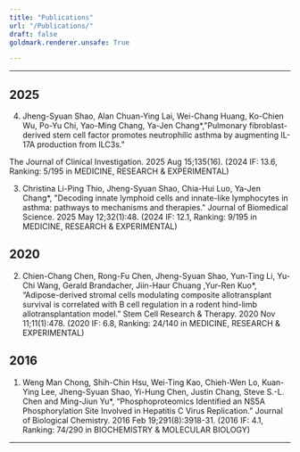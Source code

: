 ```yaml
---
title: "Publications"
url: "/Publications/"
draft: false
goldmark.renderer.unsafe: True

---
```


--- 
## 2025

4)	<div class="shao002">Jheng-Syuan Shao, Alan Chuan-Ying Lai, Wei-Chang Huang, Ko-Chien Wu, Po-Yu Chi, Yao-Ming Chang, Ya-Jen Chang*,"Pulmonary fibroblast-derived stem cell factor promotes neutrophilic asthma by augmenting IL-17A production from ILC3s."
The Journal of Clinical Investigation. 2025 Aug 15;135(16). (2024 IF: 13.6, Ranking: 5/195 in MEDICINE, RESEARCH & EXPERIMENTAL) </div>

3)	Christina Li-Ping Thio, Jheng-Syuan Shao, Chia-Hui Luo, Ya-Jen Chang*, "Decoding innate lymphoid cells and innate-like lymphocytes in asthma: pathways to mechanisms and therapies."
Journal of Biomedical Science. 2025 May 12;32(1):48. (2024 IF: 12.1, Ranking: 9/195 in MEDICINE, RESEARCH & EXPERIMENTAL)


## 2020

2)	Chien-Chang Chen, Rong-Fu Chen, Jheng-Syuan Shao, Yun-Ting Li, Yu-Chi Wang, Gerald Brandacher, Jiin-Haur Chuang ,Yur-Ren Kuo*, “Adipose-derived stromal cells modulating composite allotransplant survival is correlated with B cell regulation in a rodent hind-limb allotransplantation model.”
Stem Cell Research & Therapy. 2020 Nov 11;11(1):478. (2020 IF: 6.8, Ranking: 24/140 in MEDICINE, RESEARCH & EXPERIMENTAL)


## 2016

1)	Weng Man Chong, Shih-Chin Hsu, Wei-Ting Kao, Chieh-Wen Lo, Kuan-Ying Lee, Jheng-Syuan Shao, Yi-Hung Chen, Justin Chang, Steve S.-L. Chen and Ming-Jiun Yu*, “Phosphoproteomics Identified an NS5A Phosphorylation Site Involved in Hepatitis C Virus Replication.”
Journal of Biological Chemistry. 2016 Feb 19;291(8):3918-31. (2016 IF: 4.1, Ranking: 74/290 in BIOCHEMISTRY & MOLECULAR BIOLOGY)
---